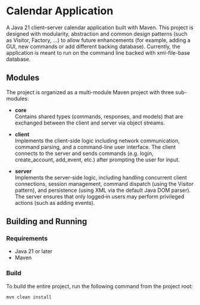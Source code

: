# Calendar Application

A Java 21 client–server calendar application built with Maven. This project is designed with modularity, abstraction and common design patterns (such as Visitor, Factory, ...) to allow future enhancements (for example, adding a GUI, new commands or add different backing database). Currently, the application is meant to run on the command line backed with xml-file-base database.

## Modules

The project is organized as a multi-module Maven project with three sub-modules:

- **core**  
  Contains shared types (commands, responses, and models) that are exchanged between the client and server via object streams.

- **client**  
  Implements the client-side logic including network communication, command parsing, and a command-line user interface. The client connects to the server and sends commands (e.g. login, create_account, add_event, etc.) after prompting the user for input.

- **server**  
  Implements the server-side logic, including handling concurrent client connections, session management, command dispatch (using the Visitor pattern), and persistence (using XML via the default Java DOM parser). The server ensures that only logged‐in users may perform privileged actions (such as adding events).

## Building and Running

### Requirements

- Java 21 or later
- Maven

### Build

To build the entire project, run the following command from the project root:

```bash
mvn clean install
